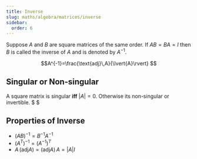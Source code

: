 ```yaml
---
title: Inverse
slug: maths/algebra/matrices/inverse
sidebar:
  order: 6
---
```


Suppose $A$ and $B$ are square matrices of the same order. If $AB = BA = I$ then
$B$ is called the inverse of $A$ and is denoted by $A^{−1}$.

```math
A^{-1}=\frac{\text{adj}\,A}{\lvert{A}\rvert}

```

## Singular or Non-singular

A square matrix is singular **iff** $\lvert{A}\rvert=0$. Otherwise its
non-singular or invertible. $ $

## Properties of Inverse

- $(AB)^{-1}=B^{-1}A^{-1}$
- $(A^T)^{-1}=(A^{-1})^{T}$
- $A\,(\text{adj}A) = (\text{adj}A)\,A = \lvert{A}\rvert I$
